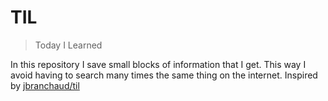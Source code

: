 # TIL

> Today I Learned

In this repository I save small blocks of information that I get. This way I avoid having to search many times the same thing on the internet. Inspired by [jbranchaud/til](https://github.com/jbranchaud/til)
